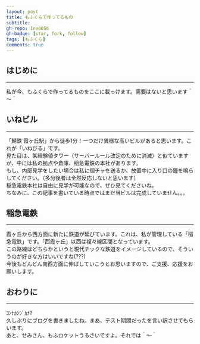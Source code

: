 ```yaml
---
layout: post
title: もふくらで作ってるもの
subtitle:
gh-repo: Ine0056
gh-badge: [star, fork, follow]
tags: [もふくら]
comments: true
---
```

## はじめに
***
私が今、もふくらで作ってるものをここに載っけます。需要はないと思います＾～＾

## いねビル
***
「鯖鉄 霞ヶ丘駅」から徒歩1分！一つだけ異様な高いビルがあると思います。これが「いねびる」です。<br>
見た目は、某経験値タワー（サーバールール改定のために消滅）と似ていますが、中には私の拠点や倉庫、稲急電鉄の本社があります。<br>
もし、内部見学をしたい場合は私に個チャを送るか、放置中に入り口の鐘を鳴らしてください。（多分後者は全然反応しないと思います）<br>
稲急電鉄本社は自由に見学が可能なので、ぜひ見てくださいね。<br>
ちなみに、この記事を書いている時点ではまだ当ビルは完成していません。。。

## 稲急電鉄
***
霞ヶ丘から西方面に新たに鉄道が延びています。これは、私が管理している「稲急電鉄」です。「西霞ヶ丘」以西は複々線区間となっています。<br>
この路線はどちらかというと現代チックな鉄道をイメージしているので、そういうのが好きな方はいいですね(???)<br>
今後もどんどん南西方面に伸ばしていこうとお思いますので、ご支援、応援をお願いします。

## おわりに
***
ｺﾝﾅｶﾝｼﾞｶﾅ?<br>
久しぶりにブログを書きましたね。まあ、テスト期間だったを言い訳させてもらいます。<br>
あと、せみさん、もふロケットうるさいですよ。それでは＾～＾
